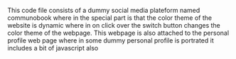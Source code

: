 This code file consists of a dummy social media plateform named communobook where in the special part is that the color theme of the 
website is dynamic where in on click over the switch button changes the color theme of the webpage. This webpage is also attached to the
personal profile web page where in some dummy personal profile is portrated it includes a bit of javascript also
